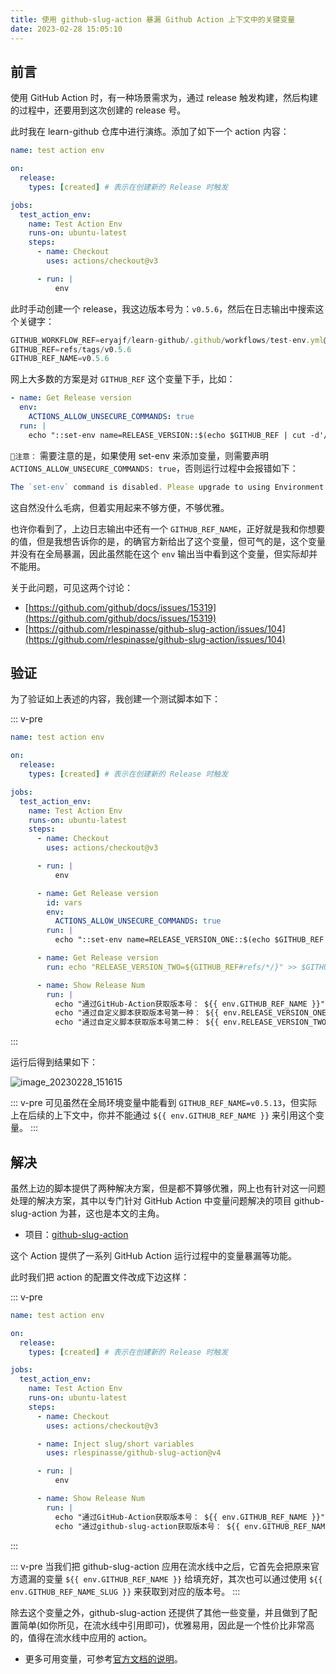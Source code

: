```yaml
---
title: 使用 github-slug-action 暴漏 Github Action 上下文中的关键变量
date: 2023-02-28 15:05:10
---
```


## 前言

使用 GitHub Action 时，有一种场景需求为，通过 release 触发构建，然后构建的过程中，还要用到这次创建的 release 号。

此时我在 learn-github 仓库中进行演练。添加了如下一个 action 内容：

```yaml
name: test action env

on:
  release:
    types: [created] # 表示在创建新的 Release 时触发

jobs:
  test_action_env:
    name: Test Action Env
    runs-on: ubuntu-latest
    steps:
      - name: Checkout
        uses: actions/checkout@v3

      - run: |
          env
```

此时手动创建一个 release，我这边版本号为：`v0.5.6`，然后在日志输出中搜索这个关键字：

```js
GITHUB_WORKFLOW_REF=eryajf/learn-github/.github/workflows/test-env.yml@refs/tags/v0.5.6
GITHUB_REF=refs/tags/v0.5.6
GITHUB_REF_NAME=v0.5.6
```

网上大多数的方案是对 `GITHUB_REF` 这个变量下手，比如：

```yaml
- name: Get Release version
  env:
    ACTIONS_ALLOW_UNSECURE_COMMANDS: true
  run: |
    echo "::set-env name=RELEASE_VERSION::$(echo $GITHUB_REF | cut -d'/' -f 3)"
```

`📢注意：` 需要注意的是，如果使用 set-env 来添加变量，则需要声明 `ACTIONS_ALLOW_UNSECURE_COMMANDS: true`，否则运行过程中会报错如下：

```js
The `set-env` command is disabled. Please upgrade to using Environment Files or opt into unsecure command execution by setting the `ACTIONS_ALLOW_UNSECURE_COMMANDS` environment variable to `true`. For more information see: https://github.blog/changelog/2020-10-01-github-actions-deprecating-set-env-and-add-path-commands/
```

这自然没什么毛病，但着实用起来不够方便，不够优雅。

也许你看到了，上边日志输出中还有一个 `GITHUB_REF_NAME`，正好就是我和你想要的值，但是我想告诉你的是，的确官方新给出了这个变量，但可气的是，这个变量并没有在全局暴漏，因此虽然能在这个 `env` 输出当中看到这个变量，但实际却并不能用。

关于此问题，可见这两个讨论：

- [https://github.com/github/docs/issues/15319](https://github.com/github/docs/issues/15319)
- [https://github.com/rlespinasse/github-slug-action/issues/104](https://github.com/rlespinasse/github-slug-action/issues/104)

## 验证

为了验证如上表述的内容，我创建一个测试脚本如下：

::: v-pre

```yaml
name: test action env

on:
  release:
    types: [created] # 表示在创建新的 Release 时触发

jobs:
  test_action_env:
    name: Test Action Env
    runs-on: ubuntu-latest
    steps:
      - name: Checkout
        uses: actions/checkout@v3

      - run: |
          env

      - name: Get Release version
        id: vars
        env:
          ACTIONS_ALLOW_UNSECURE_COMMANDS: true
        run: |
          echo "::set-env name=RELEASE_VERSION_ONE::$(echo $GITHUB_REF | cut -d'/' -f 3)"

      - name: Get Release version
        run: echo "RELEASE_VERSION_TWO=${GITHUB_REF#refs/*/}" >> $GITHUB_ENV

      - name: Show Release Num
        run: |
          echo "通过GitHub-Action获取版本号： ${{ env.GITHUB_REF_NAME }}"
          echo "通过自定义脚本获取版本号第一种： ${{ env.RELEASE_VERSION_ONE }}"
          echo "通过自定义脚本获取版本号第二种： ${{ env.RELEASE_VERSION_TWO }}"
```

:::

运行后得到结果如下：

![image_20230228_151615](/img/image_20230228_151615.jpg)

::: v-pre
可见虽然在全局环境变量中能看到 `GITHUB_REF_NAME=v0.5.13`，但实际上在后续的上下文中，你并不能通过 `${{ env.GITHUB_REF_NAME }}` 来引用这个变量。
:::

## 解决

虽然上边的脚本提供了两种解决方案，但是都不算够优雅，网上也有针对这一问题处理的解决方案，其中以专门针对 GitHub Action 中变量问题解决的项目 github-slug-action 为甚，这也是本文的主角。

- 项目：[github-slug-action](https://github.com/rlespinasse/github-slug-action)

这个 Action 提供了一系列 GitHub Action 运行过程中的变量暴漏等功能。

此时我们把 action 的配置文件改成下边这样：

::: v-pre

```yaml
name: test action env

on:
  release:
    types: [created] # 表示在创建新的 Release 时触发

jobs:
  test_action_env:
    name: Test Action Env
    runs-on: ubuntu-latest
    steps:
      - name: Checkout
        uses: actions/checkout@v3

      - name: Inject slug/short variables
        uses: rlespinasse/github-slug-action@v4

      - run: |
          env

      - name: Show Release Num
        run: |
          echo "通过GitHub-Action获取版本号： ${{ env.GITHUB_REF_NAME }}"
          echo "通过github-slug-action获取版本号： ${{ env.GITHUB_REF_NAME_SLUG }}"
```

:::

::: v-pre
当我们把 github-slug-action 应用在流水线中之后，它首先会把原来官方遗漏的变量 `${{ env.GITHUB_REF_NAME }}` 给填充好，其次也可以通过使用 `${{ env.GITHUB_REF_NAME_SLUG }}` 来获取到对应的版本号。
:::

除去这个变量之外，github-slug-action 还提供了其他一些变量，并且做到了配置简单(如你所见，在流水线中引用即可)，优雅易用，因此是一个性价比非常高的，值得在流水线中应用的 action。

- 更多可用变量，可参考[官方文档的说明](https://github.com/rlespinasse/github-slug-action#available-environment-variables)。
